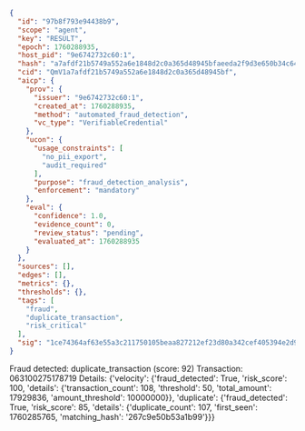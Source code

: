 ```json
{
  "id": "97b8f793e94438b9",
  "scope": "agent",
  "key": "RESULT",
  "epoch": 1760288935,
  "host_pid": "9e6742732c60:1",
  "hash": "a7afdf21b5749a552a6e1848d2c0a365d48945bfaeeda2f9d3e650b34c64d5fa",
  "cid": "QmV1a7afdf21b5749a552a6e1848d2c0a365d48945bf",
  "aicp": {
    "prov": {
      "issuer": "9e6742732c60:1",
      "created_at": 1760288935,
      "method": "automated_fraud_detection",
      "vc_type": "VerifiableCredential"
    },
    "ucon": {
      "usage_constraints": [
        "no_pii_export",
        "audit_required"
      ],
      "purpose": "fraud_detection_analysis",
      "enforcement": "mandatory"
    },
    "eval": {
      "confidence": 1.0,
      "evidence_count": 0,
      "review_status": "pending",
      "evaluated_at": 1760288935
    }
  },
  "sources": [],
  "edges": [],
  "metrics": {},
  "thresholds": {},
  "tags": [
    "fraud",
    "duplicate_transaction",
    "risk_critical"
  ],
  "sig": "1ce74364af63e55a3c211750105beaa827212ef23d80a342cef405394e2d9a2e"
}
```

Fraud detected: duplicate_transaction (score: 92)
Transaction: 063100275178719
Details: {'velocity': {'fraud_detected': True, 'risk_score': 100, 'details': {'transaction_count': 108, 'threshold': 50, 'total_amount': 17929836, 'amount_threshold': 10000000}}, 'duplicate': {'fraud_detected': True, 'risk_score': 85, 'details': {'duplicate_count': 107, 'first_seen': 1760285765, 'matching_hash': '267c9e50b53a1b99'}}}
